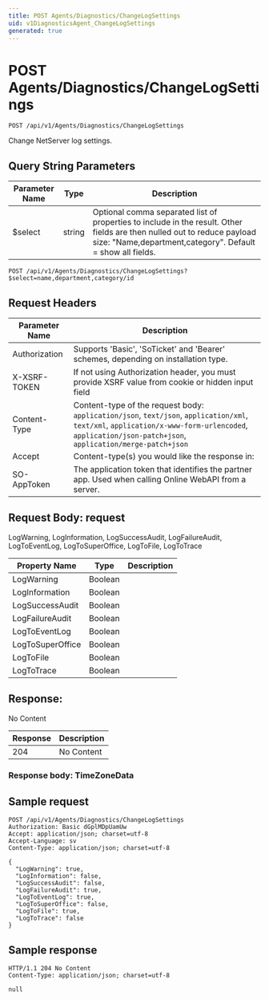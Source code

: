 ```yaml
---
title: POST Agents/Diagnostics/ChangeLogSettings
uid: v1DiagnosticsAgent_ChangeLogSettings
generated: true
---
```


# POST Agents/Diagnostics/ChangeLogSettings

```http
POST /api/v1/Agents/Diagnostics/ChangeLogSettings
```

Change NetServer log settings.







## Query String Parameters

| Parameter Name | Type |  Description |
|----------------|------|--------------|
| $select | string |  Optional comma separated list of properties to include in the result. Other fields are then nulled out to reduce payload size: "Name,department,category". Default = show all fields. |

```http
POST /api/v1/Agents/Diagnostics/ChangeLogSettings?$select=name,department,category/id
```


## Request Headers

| Parameter Name | Description |
|----------------|-------------|
| Authorization  | Supports 'Basic', 'SoTicket' and 'Bearer' schemes, depending on installation type. |
| X-XSRF-TOKEN   | If not using Authorization header, you must provide XSRF value from cookie or hidden input field |
| Content-Type | Content-type of the request body: `application/json`, `text/json`, `application/xml`, `text/xml`, `application/x-www-form-urlencoded`, `application/json-patch+json`, `application/merge-patch+json` |
| Accept         | Content-type(s) you would like the response in:  |
| SO-AppToken | The application token that identifies the partner app. Used when calling Online WebAPI from a server. |

## Request Body: request 

LogWarning, LogInformation, LogSuccessAudit, LogFailureAudit, LogToEventLog, LogToSuperOffice, LogToFile, LogToTrace 

| Property Name | Type |  Description |
|----------------|------|--------------|
| LogWarning | Boolean |  |
| LogInformation | Boolean |  |
| LogSuccessAudit | Boolean |  |
| LogFailureAudit | Boolean |  |
| LogToEventLog | Boolean |  |
| LogToSuperOffice | Boolean |  |
| LogToFile | Boolean |  |
| LogToTrace | Boolean |  |

## Response:

No Content

| Response | Description |
|----------------|-------------|
| 204 | No Content |

### Response body: TimeZoneData


## Sample request

```http!
POST /api/v1/Agents/Diagnostics/ChangeLogSettings
Authorization: Basic dGplMDpUamUw
Accept: application/json; charset=utf-8
Accept-Language: sv
Content-Type: application/json; charset=utf-8

{
  "LogWarning": true,
  "LogInformation": false,
  "LogSuccessAudit": false,
  "LogFailureAudit": true,
  "LogToEventLog": true,
  "LogToSuperOffice": false,
  "LogToFile": true,
  "LogToTrace": false
}
```

## Sample response

```http_
HTTP/1.1 204 No Content
Content-Type: application/json; charset=utf-8

null
```